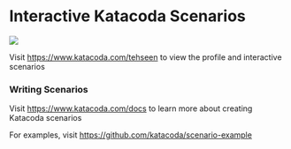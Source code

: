 # Interactive Katacoda Scenarios

[![](http://shields.katacoda.com/katacoda/tehseen/count.svg)](https://www.katacoda.com/tehseen "Get your profile on Katacoda.com")

Visit https://www.katacoda.com/tehseen to view the profile and interactive scenarios

### Writing Scenarios
Visit https://www.katacoda.com/docs to learn more about creating Katacoda scenarios

For examples, visit https://github.com/katacoda/scenario-example
